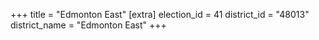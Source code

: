 +++
title = "Edmonton East"
[extra]
election_id = 41
district_id = "48013"
district_name = "Edmonton East"
+++
